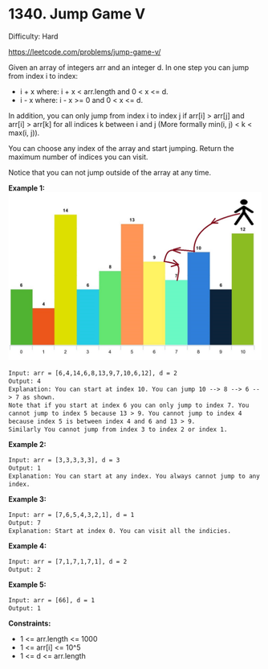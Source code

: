 # 1340. Jump Game V

Difficulty: Hard

https://leetcode.com/problems/jump-game-v/

Given an array of integers arr and an integer d. In one step you can jump from index i to index:

* i + x where: i + x < arr.length and 0 < x <= d.
* i - x where: i - x >= 0 and 0 < x <= d.

In addition, you can only jump from index i to index j if arr[i] > arr[j] and arr[i] > arr[k] for all indices k between i and j (More formally min(i, j) < k < max(i, j)).

You can choose any index of the array and start jumping. Return the maximum number of indices you can visit.

Notice that you can not jump outside of the array at any time.

**Example 1:**  
![ex1](ex1.jpeg)
```
Input: arr = [6,4,14,6,8,13,9,7,10,6,12], d = 2
Output: 4
Explanation: You can start at index 10. You can jump 10 --> 8 --> 6 --> 7 as shown.
Note that if you start at index 6 you can only jump to index 7. You cannot jump to index 5 because 13 > 9. You cannot jump to index 4 because index 5 is between index 4 and 6 and 13 > 9.
Similarly You cannot jump from index 3 to index 2 or index 1.
```

**Example 2:**
```
Input: arr = [3,3,3,3,3], d = 3
Output: 1
Explanation: You can start at any index. You always cannot jump to any index.
```

**Example 3:**
```
Input: arr = [7,6,5,4,3,2,1], d = 1
Output: 7
Explanation: Start at index 0. You can visit all the indicies. 
```

**Example 4:**
```
Input: arr = [7,1,7,1,7,1], d = 2
Output: 2
```

**Example 5:**
```
Input: arr = [66], d = 1
Output: 1
```

**Constraints:**

* 1 <= arr.length <= 1000
* 1 <= arr[i] <= 10^5
* 1 <= d <= arr.length
